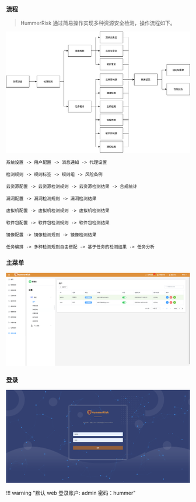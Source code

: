 ### 流程

> HummerRisk 通过简易操作实现多种资源安全检测，操作流程如下。

![流程](../img/user/process.png)

    系统设置 -> 用户配置 -> 消息通知 -> 代理设置

    检测规则 -> 规则标签 -> 规则组 -> 风险条例

    云资源配置 -> 云资源检测规则 -> 云资源检测结果 -> 合规统计

    漏洞配置 -> 漏洞检测规则 -> 漏洞检测结果

    虚拟机配置 -> 虚拟机检测规则 -> 虚拟机检测结果

    软件包配置 -> 软件包检测规则 -> 软件包检测结果

    镜像配置 -> 镜像检测规则 -> 镜像检测结果

    任务编排 -> 多种检测规则自由搭配 -> 基于任务的检测结果 -> 任务分析

### 主菜单

![主菜单](../img/user/menu.png)

### 登录

![登录](../img/user/login.png)

!!! warning "默认 web 登录账户: admin 密码：hummer"
